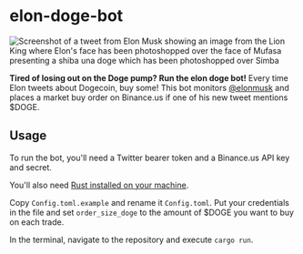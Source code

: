 # elon-doge-bot

![Screenshot of a tweet from Elon Musk showing an image from the Lion King
where Elon's face has been photoshopped over the face of Mufasa presenting
a shiba una doge which has been photoshopped over Simba](tweet.png)

**Tired of losing out on the Doge pump? Run the elon doge bot!**
Every time Elon tweets about Dogecoin, buy some! This bot monitors
[@elonmusk](https://twitter.com/elonmusk) and places a market buy order on
Binance.us if one of his new tweet mentions $DOGE.

## Usage

To run the bot, you'll need a Twitter bearer token and a Binance.us API key
and secret.

You'll also need [Rust installed on your machine](https://www.rust-lang.org/tools/install).

Copy `Config.toml.example` and rename it `Config.toml`. Put your credentials in
the file and set `order_size_doge` to the amount of $DOGE you want to buy on each
trade.

In the terminal, navigate to the repository and execute `cargo run`.
